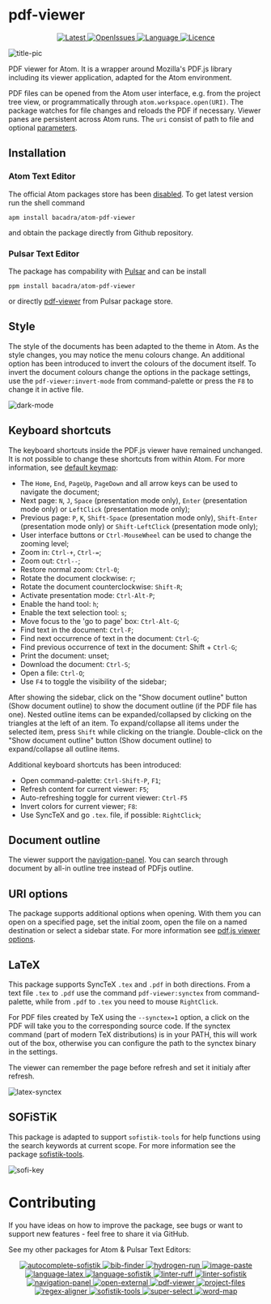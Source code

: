 # pdf-viewer

<p align="center">
  <a href="https://github.com/bacadra/atom-pdf-viewer/tags">
  <img src="https://img.shields.io/github/v/tag/bacadra/atom-pdf-viewer?style=for-the-badge&label=Latest&color=blue" alt="Latest">
  </a>
  <a href="https://github.com/bacadra/atom-pdf-viewer/issues">
  <img src="https://img.shields.io/github/issues-raw/bacadra/atom-pdf-viewer?style=for-the-badge&color=blue" alt="OpenIssues">
  </a>
  <a href="https://github.com/bacadra/atom-pdf-viewer/blob/master/package.json">
  <img src="https://img.shields.io/github/languages/top/bacadra/atom-pdf-viewer?style=for-the-badge&color=blue" alt="Language">
  </a>
  <a href="https://github.com/bacadra/atom-pdf-viewer/blob/master/LICENSE">
  <img src="https://img.shields.io/github/license/bacadra/atom-pdf-viewer?style=for-the-badge&color=blue" alt="Licence">
  </a>
</p>

![title-pic](https://github.com/bacadra/atom-pdf-viewer/blob/master/assets/title-pic.png?raw=true)

PDF viewer for Atom. It is a wrapper around Mozilla's PDF.js library including its viewer application, adapted for the Atom environment.

PDF files can be opened from the Atom user interface, e.g. from the project tree view, or programmatically through `atom.workspace.open(URI)`. The package watches for file changes and reloads the PDF if necessary. Viewer panes are persistent across Atom runs. The `uri` consist of path to file and optional [parameters](https://github.com/mozilla/pdf.js/wiki/Viewer-options).

## Installation

### Atom Text Editor

The official Atom packages store has been [disabled](https://github.blog/2022-06-08-sunsetting-atom/). To get latest version run the shell command

    apm install bacadra/atom-pdf-viewer

and obtain the package directly from Github repository.

### Pulsar Text Editor

The package has compability with [Pulsar](https://pulsar-edit.dev/) and can be install

    ppm install bacadra/atom-pdf-viewer

or directly [pdf-viewer](https://web.pulsar-edit.dev/packages/pdf-viewer) from Pulsar package store.

## Style

The style of the documents has been adapted to the theme in Atom. As the style changes, you may notice the menu colours change. An additional option has been introduced to invert the colours of the document itself. To invert the document colours change the options in the package settings, use the `pdf-viewer:invert-mode` from command-palette or press the `F8` to change it in active file.

![dark-mode](https://github.com/bacadra/atom-pdf-viewer/blob/master/assets/dark-mode.png?raw=true)

## Keyboard shortcuts

The keyboard shortcuts inside the PDF.js viewer have remained unchanged. It is not possible to change these shortcuts from within Atom. For more information, see [default keymap](https://github.com/mozilla/pdf.js/wiki/Frequently-Asked-Questions#faq-shortcuts):

* The `Home`, `End`, `PageUp`, `PageDown` and all arrow keys can be used to navigate the document;
* Next page: `N`, `J`, `Space` (presentation mode only), `Enter` (presentation mode only) or `LeftClick` (presentation mode only);
* Previous page: `P`, `K`, `Shift-Space` (presentation mode only), `Shift-Enter` (presentation mode only) or `Shift-LeftClick` (presentation mode only);
* User interface buttons or `Ctrl-MouseWheel` can be used to change the zooming level;
* Zoom in: `Ctrl-+`, `Ctrl-=`;
* Zoom out: `Ctrl--`;
* Restore normal zoom: `Ctrl-0`;
* Rotate the document clockwise: `r`;
* Rotate the document counterclockwise: `Shift-R`;
* Activate presentation mode: `Ctrl-Alt-P`;
* Enable the hand tool: `h`;
* Enable the text selection tool: `s`;
* Move focus to the 'go to page' box: `Ctrl-Alt-G`;
* Find text in the document: `Ctrl-F`;
* Find next occurrence of text in the document: `Ctrl-G`;
* Find previous occurrence of text in the document: Shift + `Ctrl-G`;
* Print the document: unset;
* Download the document: `Ctrl-S`;
* Open a file: `Ctrl-O`;
* Use `F4` to toggle the visibility of the sidebar;

After showing the sidebar, click on the "Show document outline" button (Show document outline) to show the document outline (if the PDF file has one). Nested outline items can be expanded/collapsed by clicking on the triangles at the left of an item. To expand/collapse all items under the selected item, press `Shift` while clicking on the triangle. Double-click on the "Show document outline" button (Show document outline) to expand/collapse all outline items.

Additional keyboard shortcuts has been introduced:

* Open command-palette: `Ctrl-Shift-P`, `F1`;
* Refresh content for current viewer: `F5`;
* Auto-refreshing toggle for current viewer: `Ctrl-F5`
* Invert colors for current viewer; `F8`:
* Use SyncTeX and go `.tex`. file, if possible: `RightClick`;

## Document outline

The viewer support the [navigation-panel](https://github.com/bacadra/atom-navigation-panel). You can search through document by all-in outline tree instead of PDFjs outline.

## URI options

The package supports additional options when opening. With them you can open on a specified page, set the initial zoom, open the file on a named destination or select a sidebar state. For more information see [pdf.js viewer options](https://github.com/mozilla/pdf.js/wiki/Viewer-options).

## LaTeX

This package supports SyncTeX `.tex` and `.pdf` in both directions. From a text file `.tex` to `.pdf` use the command `pdf-viewer:synctex` from command-palette, while from `.pdf` to `.tex` you need to mouse `RightClick`.

For PDF files created by TeX using the `--synctex=1` option, a click on the PDF will take you to the corresponding source code. If the synctex command (part of modern TeX distributions) is in your PATH, this will work out of the box, otherwise you can configure the path to the synctex binary in the settings.

The viewer can remember the page before refresh and set it initialy after refresh.

![latex-synctex](https://github.com/bacadra/atom-pdf-viewer/blob/master/assets/latex-synctex.png?raw=true)

## SOFiSTiK

This package is adapted to support `sofistik-tools` for help functions using the search keywords at current scope. For more information see the package [sofistik-tools](https://github.com/bacadra/atom-sofistik-tools).

![sofi-key](https://github.com/bacadra/atom-pdf-viewer/blob/master/assets/sofi-key.png?raw=true)

# Contributing

If you have ideas on how to improve the package, see bugs or want to support new features - feel free to share it via GitHub.

See my other packages for Atom & Pulsar Text Editors:
<p align="center">
<a href="https://github.com/bacadra/atom-autocomplete-sofistik"><img src="https://img.shields.io/github/v/tag/bacadra/atom-autocomplete-sofistik?style=for-the-badge&label=autocomplete-sofistik&color=blue" alt="autocomplete-sofistik">
<a href="https://github.com/bacadra/atom-bib-finder"><img src="https://img.shields.io/github/v/tag/bacadra/atom-bib-finder?style=for-the-badge&label=bib-finder&color=blue" alt="bib-finder">
<a href="https://github.com/bacadra/atom-hydrogen-run"><img src="https://img.shields.io/github/v/tag/bacadra/atom-hydrogen-run?style=for-the-badge&label=hydrogen-run&color=blue" alt="hydrogen-run">
<a href="https://github.com/bacadra/atom-image-paste"><img src="https://img.shields.io/github/v/tag/bacadra/atom-image-paste?style=for-the-badge&label=image-paste&color=blue" alt="image-paste">
<a href="https://github.com/bacadra/atom-language-latex"><img src="https://img.shields.io/github/v/tag/bacadra/atom-language-latex?style=for-the-badge&label=language-latex&color=blue" alt="language-latex">
<a href="https://github.com/bacadra/atom-language-sofistik"><img src="https://img.shields.io/github/v/tag/bacadra/atom-language-sofistik?style=for-the-badge&label=language-sofistik&color=blue" alt="language-sofistik">
<a href="https://github.com/bacadra/atom-linter-ruff"><img src="https://img.shields.io/github/v/tag/bacadra/atom-linter-ruff?style=for-the-badge&label=linter-ruff&color=blue" alt="linter-ruff">
<a href="https://github.com/bacadra/atom-linter-sofistik"><img src="https://img.shields.io/github/v/tag/bacadra/atom-linter-sofistik?style=for-the-badge&label=linter-sofistik&color=blue" alt="linter-sofistik">
<a href="https://github.com/bacadra/atom-navigation-panel"><img src="https://img.shields.io/github/v/tag/bacadra/atom-navigation-panel?style=for-the-badge&label=navigation-panel&color=blue" alt="navigation-panel">
<a href="https://github.com/bacadra/atom-open-external"><img src="https://img.shields.io/github/v/tag/bacadra/atom-open-external?style=for-the-badge&label=open-external&color=blue" alt="open-external">
<a href="https://github.com/bacadra/atom-pdf-viewer"><img src="https://img.shields.io/github/v/tag/bacadra/atom-pdf-viewer?style=for-the-badge&label=pdf-viewer&color=blue" alt="pdf-viewer">
<a href="https://github.com/bacadra/atom-project-files"><img src="https://img.shields.io/github/v/tag/bacadra/atom-project-files?style=for-the-badge&label=project-files&color=blue" alt="project-files">
<a href="https://github.com/bacadra/atom-regex-aligner"><img src="https://img.shields.io/github/v/tag/bacadra/atom-regex-aligner?style=for-the-badge&label=regex-aligner&color=blue" alt="regex-aligner">
<a href="https://github.com/bacadra/atom-sofistik-tools"><img src="https://img.shields.io/github/v/tag/bacadra/atom-sofistik-tools?style=for-the-badge&label=sofistik-tools&color=blue" alt="sofistik-tools">
<a href="https://github.com/bacadra/atom-super-select"><img src="https://img.shields.io/github/v/tag/bacadra/atom-super-select?style=for-the-badge&label=super-select&color=blue" alt="super-select">
<a href="https://github.com/bacadra/atom-word-map"><img src="https://img.shields.io/github/v/tag/bacadra/atom-word-map?style=for-the-badge&label=word-map&color=blue" alt="word-map">
</p>
